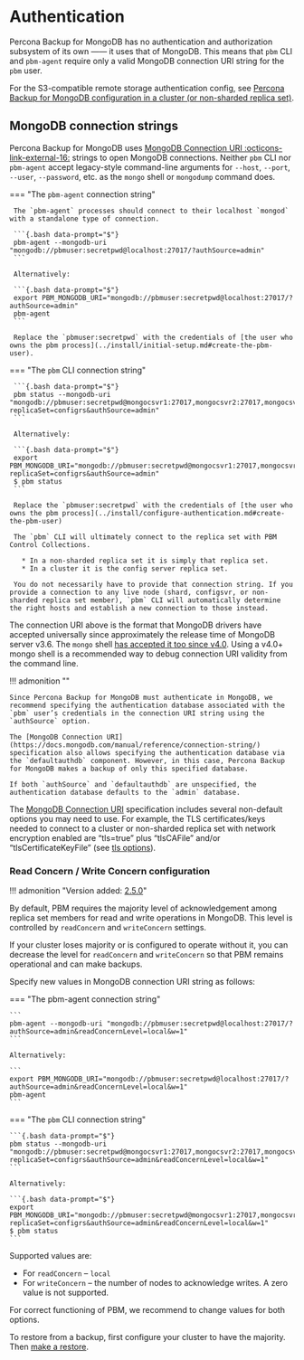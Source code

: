 # Authentication

Percona Backup for MongoDB has no authentication and authorization subsystem of its own —— it uses that of MongoDB. This means that `pbm` CLI and `pbm-agent` require only a valid MongoDB connection URI string for the `pbm` user.

For the S3-compatible remote storage authentication config, see
[Percona Backup for MongoDB configuration in a cluster (or non-sharded replica set)](../reference/config.md).

## MongoDB connection strings

Percona Backup for MongoDB uses [MongoDB Connection URI :octicons-link-external-16:](https://docs.mongodb.com/manual/reference/connection-string/) strings to open
MongoDB connections. Neither `pbm` CLI nor `pbm-agent` accept legacy-style
command-line arguments for `--host`, `--port`, `--user`, `--password`,
etc. as the `mongo` shell or `mongodump` command does.


=== "The `pbm-agent` connection string"

     The `pbm-agent` processes should connect to their localhost `mongod` with a standalone type of connection.

     ```{.bash data-prompt="$"}
     pbm-agent --mongodb-uri "mongodb://pbmuser:secretpwd@localhost:27017/?authSource=admin"
     ```

     Alternatively:

     ```{.bash data-prompt="$"} 
     export PBM_MONGODB_URI="mongodb://pbmuser:secretpwd@localhost:27017/?authSource=admin"
     pbm-agent
     ```
     
     Replace the `pbmuser:secretpwd` with the credentials of [the user who owns the pbm process](../install/initial-setup.md#create-the-pbm-user).

=== "The `pbm` CLI connection string"

     ```{.bash data-prompt="$"}
     pbm status --mongodb-uri "mongodb://pbmuser:secretpwd@mongocsvr1:27017,mongocsvr2:27017,mongocsvr3:27017/?replicaSet=configrs&authSource=admin"
     ```

     Alternatively:

     ```{.bash data-prompt="$"}
     export PBM_MONGODB_URI="mongodb://pbmuser:secretpwd@mongocsvr1:27017,mongocsvr2:27017,mongocsvr3:27017/?replicaSet=configrs&authSource=admin"
     $ pbm status
     ```
     
     Replace the `pbmuser:secretpwd` with the credentials of [the user who owns the pbm process](../install/configure-authentication.md#create-the-pbm-user)

     The `pbm` CLI will ultimately connect to the replica set with PBM Control Collections.

       * In a non-sharded replica set it is simply that replica set.
       * In a cluster it is the config server replica set.

     You do not necessarily have to provide that connection string. If you provide a connection to any live node (shard, configsvr, or non-sharded replica set member), `pbm` CLI will automatically determine the right hosts and establish a new connection to those instead.

The connection URI above is the format that MongoDB drivers have accepted universally
since approximately the release time of MongoDB server v3.6. The `mongo` shell
[has accepted it too since v4.0](https://docs.mongodb.com/v4.0/mongo/#mongodb-instance-on-a-remote-host). Using
a v4.0+ mongo shell is a recommended way to debug connection URI validity from
the command line.

!!! admonition ""

    Since Percona Backup for MongoDB must authenticate in MongoDB, we recommend specifying the authentication database associated with the `pbm` user’s credentials in the connection URI string using the `authSource` option.

    The [MongoDB Connection URI](https://docs.mongodb.com/manual/reference/connection-string/) specification also allows specifying the authentication database via the `defaultauthdb` component. However, in this case, Percona Backup for MongoDB makes a backup of only this specified database.

    If both `authSource` and `defaultauthdb` are unspecified, the authentication database defaults to the `admin` database.

The [MongoDB Connection URI](https://docs.mongodb.com/manual/reference/connection-string/) specification
includes several non-default options you may need to use. For example, the TLS
certificates/keys needed to connect to a cluster or non-sharded replica set with
network encryption enabled are “tls=true” plus “tlsCAFile” and/or
“tlsCertificateKeyFile” (see [tls options](https://docs.mongodb.com/manual/reference/connection-string/#tls-options)).

### Read Concern / Write Concern configuration

!!! admonition "Version added: [2.5.0](../release-notes/2.5.0.md)"

By default, PBM requires the majority level of acknowledgement among replica set members for read and write operations in MongoDB. This level is controlled by `readConcern` and `writeConcern` settings. 

If your cluster loses majority or is configured to operate without it, you can decrease the level for `readConcern` and `writeConcern` so that PBM remains operational and can make backups.



Specify new values in MongoDB connection URI string as follows:

=== "The pbm-agent connection string"    

    ```
    pbm-agent --mongodb-uri "mongodb://pbmuser:secretpwd@localhost:27017/?authSource=admin&readConcernLevel=local&w=1"
    ```  

    Alternatively:    

    ```
    export PBM_MONGODB_URI="mongodb://pbmuser:secretpwd@localhost:27017/?authSource=admin&readConcernLevel=local&w=1"
    pbm-agent
    ```    

=== "The `pbm` CLI connection string"    

    ```{.bash data-prompt="$"}
    pbm status --mongodb-uri "mongodb://pbmuser:secretpwd@mongocsvr1:27017,mongocsvr2:27017,mongocsvr3:27017/?replicaSet=configrs&authSource=admin&readConcernLevel=local&w=1"
    ```    

    Alternatively:    

    ```{.bash data-prompt="$"}
    export PBM_MONGODB_URI="mongodb://pbmuser:secretpwd@mongocsvr1:27017,mongocsvr2:27017,mongocsvr3:27017/?replicaSet=configrs&authSource=admin&readConcernLevel=local&w=1"
    $ pbm status
    ```

Supported values are:

* For `readConcern` – `local`
* For `writeConcern` – the number of nodes to acknowledge writes. A zero value is not supported.

For correct functioning of PBM, we recommend to change values for both options.

To restore from a backup, first configure your cluster to have the majority. Then [make a restore](../usage/restore.md).  






